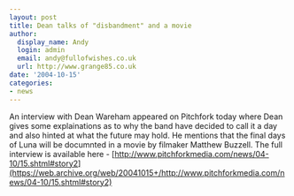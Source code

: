 ```yaml
---
layout: post
title: Dean talks of "disbandment" and a movie
author:
  display_name: Andy
  login: admin
  email: andy@fullofwishes.co.uk
  url: http://www.grange85.co.uk
date: '2004-10-15'
categories:
- news
---
```


An interview with Dean Wareham appeared on Pitchfork today where Dean gives some explainations as to why the band have decided to call it a day and also hinted at what the future may hold. He mentions that the final days of Luna will be documnted in a movie by filmaker Matthew Buzzell. The full interview is available here - [http://www.pitchforkmedia.com/news/04-10/15.shtml#story2](https://web.archive.org/web/20041015+/http://www.pitchforkmedia.com/news/04-10/15.shtml#story2)


